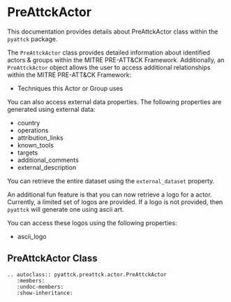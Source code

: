 # PreAttckActor

This documentation provides details about PreAttckActor class within the `pyattck` package.

The `PreAttckActor` class provides detailed information about identified actors & groups within the MITRE PRE-ATT&CK Framework.  Additionally, an `PreAttckActor` object allows the user to access additional relationships within the MITRE PRE-ATT&CK Framework:

* Techniques this Actor or Group uses

You can also access external data properties. The following properties are generated using external data:

* country
* operations
* attribution_links
* known_tools
* targets
* additional_comments
* external_description

You can retrieve the entire dataset using the `external_dataset` property.

An additional fun feature is that you can now retrieve a logo for a actor.  Currently, a limited set of logos are provided.
If a logo is not provided, then `pyattck` will generate one using ascii art.

You can access these logos using the following properties:

* ascii_logo

## PreAttckActor Class

```eval_rst
.. autoclass:: pyattck.preattck.actor.PreAttckActor
   :members:
   :undoc-members:
   :show-inheritance:
```
